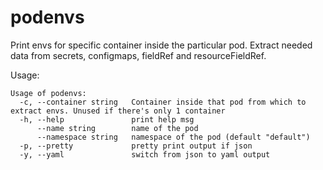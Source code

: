 # podenvs

Print envs for specific container inside the particular pod. Extract needed data from secrets, configmaps, fieldRef and resourceFieldRef.

Usage:
```
Usage of podenvs:
  -c, --container string   Container inside that pod from which to extract envs. Unused if there's only 1 container
  -h, --help               print help msg
      --name string        name of the pod
      --namespace string   namespace of the pod (default "default")
  -p, --pretty             pretty print output if json
  -y, --yaml               switch from json to yaml output
```
